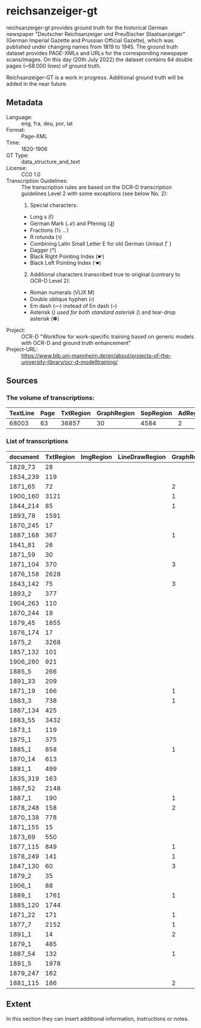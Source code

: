 <div>
   <h1 id="title">reichsanzeiger-gt</h1>
   <p id="paragraph">reichsanzeiger-gt provides ground truth for the historical German newspaper "Deutscher Reichsanzeiger und Preußischer Staatsanzeiger" (German Imperial Gazette and Prussian Official Gazette), which was published under changing names from 1819 to 1945. The ground truth dataset provides PAGE-XMLs and URLs for the corresponding newspaper scans/images. On this day (20th July 2022) the dataset contains 64 double pages (~68.000 lines) of ground truth.

Reichsanzeiger-GT is a work in progress. Additional ground truth will be added in the near future.</p>
   <h2>Metadata</h2>
   <dl class="grid">
      <dt id="Language">Language:</dt>
      <dd>eng, fra, deu, por, lat</dd>
      <dt id="Format">Format:</dt>
      <dd>Page-XML</dd>
      <dt id="Time">Time:</dt>
      <dd>1820-1906</dd>
      <dt id="GTT">GT Type:</dt>
      <dd>data_structure_and_text</dd>
      <dt id="License">License:</dt>
      <dd>CC0 1.0</dd>
      <dt id="Guidelines">Transcription Guidelines:</dt>
      <dd>The transcription rules are based on the OCR-D transcription guidelines Level 2 with some exceptions (see below No. 2):

1) Special characters:
- Long s (ſ)
- German Mark (ℳ) and Pfennig (₰)
- Fractions (½ ...)
- R rotunda (ꝛ)
- Combining Latin Small Letter E for old German Umlaut ( ͤ )
- Dagger (†)
- Black Right Pointing Index (☛)
- Black Left Pointing Index (☚)

2) Additional characters transcribed true to original (contrary to OCR-D Level 2):
- Roman numerals (ⅤⅬⅠⅩ Ⅿ)
- Double oblique hyphen (⸗)
- Em dash (—) instead of En dash (–)
- Asterisk (*) used for both standard asterisk (*) and tear-drop asterisk (✽)</dd>
      <dt id="Project">Project:</dt>
      <dd>OCR-D "Workflow for work-specific training based on generic models with OCR-D   and ground truth enhancement"</dd>
      <dt id="Project-URL">Project-URL:</dt>
      <dd>https://www.bib.uni-mannheim.de/en/about/projects-of-the-university-library/ocr-d-modelltraining/</dd>
   </dl>
   <h2>Sources</h2>
   <h3>The volume of transcriptions:</h3>
   <table id="table_id">
      <thead>
         <tr>
            <th>TextLine</th>
            <th>Page</th>
            <th>TxtRegion</th>
            <th>GraphRegion</th>
            <th>SepRegion</th>
            <th>AdRegion</th>
            <th>NoiseRegion</th>
         </tr>
      </thead>
      <tbody>
         <tr>
            <td>68003</td>
            <td>63</td>
            <td>36857</td>
            <td>30</td>
            <td>4584</td>
            <td>2</td>
            <td>1</td>
         </tr>
      </tbody>
   </table>
   <div id="transcriptions">
      <h3>List of transcriptions</h3>
      <div>
         <table id="table_id" class="display">
            <thead>
               <tr>
                  <th>document</th>
                  <th>TxtRegion</th>
                  <th>ImgRegion</th>
                  <th>LineDrawRegion</th>
                  <th>GraphRegion</th>
                  <th>TabRegion</th>
                  <th>ChartRegion</th>
                  <th>SepRegion</th>
                  <th>MathRegion</th>
                  <th>ChemRegion</th>
                  <th>MusicRegion</th>
                  <th>AdRegion</th>
                  <th>NoiseRegion</th>
                  <th>UnkownRegion</th>
                  <th>CustomRegion</th>
                  <th>TextLine</th>
                  <th>Page</th>
               </tr>
            </thead>
            <tbody>
               <tr>
                  <td>1829_73</td>
                  <td>28</td>
                  <td/>
                  <td/>
                  <td/>
                  <td/>
                  <td/>
                  <td>11</td>
                  <td/>
                  <td/>
                  <td/>
                  <td/>
                  <td/>
                  <td/>
                  <td/>
                  <td>329</td>
                  <td>1</td>
               </tr>
               <tr>
                  <td>1834_239</td>
                  <td>119</td>
                  <td/>
                  <td/>
                  <td/>
                  <td/>
                  <td/>
                  <td>61</td>
                  <td/>
                  <td/>
                  <td/>
                  <td/>
                  <td/>
                  <td/>
                  <td/>
                  <td>737</td>
                  <td>1</td>
               </tr>
               <tr>
                  <td>1871_65</td>
                  <td>72</td>
                  <td/>
                  <td/>
                  <td>2</td>
                  <td/>
                  <td/>
                  <td>37</td>
                  <td/>
                  <td/>
                  <td/>
                  <td/>
                  <td/>
                  <td/>
                  <td/>
                  <td>560</td>
                  <td>2</td>
               </tr>
               <tr>
                  <td>1900_160</td>
                  <td>3121</td>
                  <td/>
                  <td/>
                  <td>1</td>
                  <td/>
                  <td/>
                  <td>126</td>
                  <td/>
                  <td/>
                  <td/>
                  <td/>
                  <td/>
                  <td/>
                  <td/>
                  <td>3410</td>
                  <td>1</td>
               </tr>
               <tr>
                  <td>1844_214</td>
                  <td>85</td>
                  <td/>
                  <td/>
                  <td>1</td>
                  <td/>
                  <td/>
                  <td>40</td>
                  <td/>
                  <td/>
                  <td/>
                  <td/>
                  <td/>
                  <td/>
                  <td/>
                  <td>722</td>
                  <td>1</td>
               </tr>
               <tr>
                  <td>1893_78</td>
                  <td>1591</td>
                  <td/>
                  <td/>
                  <td/>
                  <td/>
                  <td/>
                  <td>296</td>
                  <td/>
                  <td/>
                  <td/>
                  <td/>
                  <td/>
                  <td/>
                  <td/>
                  <td>2714</td>
                  <td>2</td>
               </tr>
               <tr>
                  <td>1870_245</td>
                  <td>17</td>
                  <td/>
                  <td/>
                  <td/>
                  <td/>
                  <td/>
                  <td>12</td>
                  <td/>
                  <td/>
                  <td/>
                  <td/>
                  <td/>
                  <td/>
                  <td/>
                  <td>328</td>
                  <td>1</td>
               </tr>
               <tr>
                  <td>1887_168</td>
                  <td>367</td>
                  <td/>
                  <td/>
                  <td>1</td>
                  <td/>
                  <td/>
                  <td>66</td>
                  <td/>
                  <td/>
                  <td/>
                  <td/>
                  <td/>
                  <td/>
                  <td/>
                  <td>1048</td>
                  <td>1</td>
               </tr>
               <tr>
                  <td>1841_81</td>
                  <td>26</td>
                  <td/>
                  <td/>
                  <td/>
                  <td/>
                  <td/>
                  <td>26</td>
                  <td/>
                  <td/>
                  <td/>
                  <td/>
                  <td/>
                  <td/>
                  <td/>
                  <td>737</td>
                  <td>1</td>
               </tr>
               <tr>
                  <td>1871_59</td>
                  <td>30</td>
                  <td/>
                  <td/>
                  <td/>
                  <td/>
                  <td/>
                  <td>23</td>
                  <td/>
                  <td/>
                  <td/>
                  <td/>
                  <td/>
                  <td/>
                  <td/>
                  <td>334</td>
                  <td>1</td>
               </tr>
               <tr>
                  <td>1871_104</td>
                  <td>370</td>
                  <td/>
                  <td/>
                  <td>3</td>
                  <td/>
                  <td/>
                  <td>124</td>
                  <td/>
                  <td/>
                  <td/>
                  <td/>
                  <td/>
                  <td/>
                  <td/>
                  <td>467</td>
                  <td>1</td>
               </tr>
               <tr>
                  <td>1876_158</td>
                  <td>2628</td>
                  <td/>
                  <td/>
                  <td/>
                  <td/>
                  <td/>
                  <td>164</td>
                  <td/>
                  <td/>
                  <td/>
                  <td/>
                  <td/>
                  <td/>
                  <td/>
                  <td>2815</td>
                  <td>1</td>
               </tr>
               <tr>
                  <td>1843_142</td>
                  <td>75</td>
                  <td/>
                  <td/>
                  <td>3</td>
                  <td/>
                  <td/>
                  <td>35</td>
                  <td/>
                  <td/>
                  <td/>
                  <td/>
                  <td/>
                  <td/>
                  <td/>
                  <td>736</td>
                  <td>1</td>
               </tr>
               <tr>
                  <td>1893_2</td>
                  <td>377</td>
                  <td/>
                  <td/>
                  <td/>
                  <td/>
                  <td/>
                  <td>129</td>
                  <td/>
                  <td/>
                  <td/>
                  <td/>
                  <td/>
                  <td/>
                  <td/>
                  <td>1030</td>
                  <td>1</td>
               </tr>
               <tr>
                  <td>1904_263</td>
                  <td>110</td>
                  <td/>
                  <td/>
                  <td/>
                  <td/>
                  <td/>
                  <td>30</td>
                  <td/>
                  <td/>
                  <td/>
                  <td/>
                  <td/>
                  <td/>
                  <td/>
                  <td>429</td>
                  <td>1</td>
               </tr>
               <tr>
                  <td>1870_244</td>
                  <td>19</td>
                  <td/>
                  <td/>
                  <td/>
                  <td/>
                  <td/>
                  <td>13</td>
                  <td/>
                  <td/>
                  <td/>
                  <td/>
                  <td/>
                  <td/>
                  <td/>
                  <td>197</td>
                  <td>1</td>
               </tr>
               <tr>
                  <td>1879_45</td>
                  <td>1855</td>
                  <td/>
                  <td/>
                  <td/>
                  <td/>
                  <td/>
                  <td>237</td>
                  <td/>
                  <td/>
                  <td/>
                  <td/>
                  <td/>
                  <td/>
                  <td/>
                  <td>1966</td>
                  <td>1</td>
               </tr>
               <tr>
                  <td>1876_174</td>
                  <td>17</td>
                  <td/>
                  <td/>
                  <td/>
                  <td/>
                  <td/>
                  <td>19</td>
                  <td/>
                  <td/>
                  <td/>
                  <td/>
                  <td/>
                  <td/>
                  <td/>
                  <td>750</td>
                  <td>1</td>
               </tr>
               <tr>
                  <td>1875_2</td>
                  <td>3268</td>
                  <td/>
                  <td/>
                  <td/>
                  <td/>
                  <td/>
                  <td>233</td>
                  <td/>
                  <td/>
                  <td/>
                  <td/>
                  <td/>
                  <td/>
                  <td/>
                  <td>3540</td>
                  <td>1</td>
               </tr>
               <tr>
                  <td>1857_132</td>
                  <td>101</td>
                  <td/>
                  <td/>
                  <td/>
                  <td/>
                  <td/>
                  <td>23</td>
                  <td/>
                  <td/>
                  <td/>
                  <td/>
                  <td/>
                  <td/>
                  <td/>
                  <td>349</td>
                  <td>1</td>
               </tr>
               <tr>
                  <td>1906_260</td>
                  <td>921</td>
                  <td/>
                  <td/>
                  <td/>
                  <td/>
                  <td/>
                  <td>273</td>
                  <td/>
                  <td/>
                  <td/>
                  <td/>
                  <td/>
                  <td/>
                  <td/>
                  <td>1432</td>
                  <td>1</td>
               </tr>
               <tr>
                  <td>1885_5</td>
                  <td>266</td>
                  <td/>
                  <td/>
                  <td/>
                  <td/>
                  <td/>
                  <td>35</td>
                  <td/>
                  <td/>
                  <td/>
                  <td/>
                  <td/>
                  <td/>
                  <td/>
                  <td>1758</td>
                  <td>2</td>
               </tr>
               <tr>
                  <td>1891_33</td>
                  <td>209</td>
                  <td/>
                  <td/>
                  <td/>
                  <td/>
                  <td/>
                  <td>28</td>
                  <td/>
                  <td/>
                  <td/>
                  <td/>
                  <td/>
                  <td/>
                  <td/>
                  <td>897</td>
                  <td>1</td>
               </tr>
               <tr>
                  <td>1871_19</td>
                  <td>166</td>
                  <td/>
                  <td/>
                  <td>1</td>
                  <td/>
                  <td/>
                  <td>56</td>
                  <td/>
                  <td/>
                  <td/>
                  <td/>
                  <td/>
                  <td/>
                  <td/>
                  <td>416</td>
                  <td>1</td>
               </tr>
               <tr>
                  <td>1883_3</td>
                  <td>738</td>
                  <td/>
                  <td/>
                  <td>1</td>
                  <td/>
                  <td/>
                  <td>116</td>
                  <td/>
                  <td/>
                  <td/>
                  <td/>
                  <td>1</td>
                  <td/>
                  <td/>
                  <td>1887</td>
                  <td>2</td>
               </tr>
               <tr>
                  <td>1887_134</td>
                  <td>425</td>
                  <td/>
                  <td/>
                  <td/>
                  <td/>
                  <td/>
                  <td>62</td>
                  <td/>
                  <td/>
                  <td/>
                  <td/>
                  <td/>
                  <td/>
                  <td/>
                  <td>1074</td>
                  <td>1</td>
               </tr>
               <tr>
                  <td>1883_55</td>
                  <td>3432</td>
                  <td/>
                  <td/>
                  <td/>
                  <td/>
                  <td/>
                  <td>44</td>
                  <td/>
                  <td/>
                  <td/>
                  <td/>
                  <td/>
                  <td/>
                  <td/>
                  <td>3647</td>
                  <td>1</td>
               </tr>
               <tr>
                  <td>1873_1</td>
                  <td>119</td>
                  <td/>
                  <td/>
                  <td/>
                  <td/>
                  <td/>
                  <td>60</td>
                  <td/>
                  <td/>
                  <td/>
                  <td/>
                  <td/>
                  <td/>
                  <td/>
                  <td>479</td>
                  <td>1</td>
               </tr>
               <tr>
                  <td>1875_1</td>
                  <td>375</td>
                  <td/>
                  <td/>
                  <td/>
                  <td/>
                  <td/>
                  <td>150</td>
                  <td/>
                  <td/>
                  <td/>
                  <td/>
                  <td/>
                  <td/>
                  <td/>
                  <td>1453</td>
                  <td>1</td>
               </tr>
               <tr>
                  <td>1885_1</td>
                  <td>858</td>
                  <td/>
                  <td/>
                  <td>1</td>
                  <td/>
                  <td/>
                  <td>142</td>
                  <td/>
                  <td/>
                  <td/>
                  <td/>
                  <td/>
                  <td/>
                  <td/>
                  <td>2098</td>
                  <td>2</td>
               </tr>
               <tr>
                  <td>1870_14</td>
                  <td>613</td>
                  <td/>
                  <td/>
                  <td/>
                  <td/>
                  <td/>
                  <td>132</td>
                  <td/>
                  <td/>
                  <td/>
                  <td/>
                  <td/>
                  <td/>
                  <td/>
                  <td>775</td>
                  <td>1</td>
               </tr>
               <tr>
                  <td>1881_1</td>
                  <td>499</td>
                  <td/>
                  <td/>
                  <td/>
                  <td/>
                  <td/>
                  <td>26</td>
                  <td/>
                  <td/>
                  <td/>
                  <td/>
                  <td/>
                  <td/>
                  <td/>
                  <td>1017</td>
                  <td>1</td>
               </tr>
               <tr>
                  <td>1835_319</td>
                  <td>163</td>
                  <td/>
                  <td/>
                  <td/>
                  <td/>
                  <td/>
                  <td>55</td>
                  <td/>
                  <td/>
                  <td/>
                  <td/>
                  <td/>
                  <td/>
                  <td/>
                  <td>782</td>
                  <td>1</td>
               </tr>
               <tr>
                  <td>1887_52</td>
                  <td>2148</td>
                  <td/>
                  <td/>
                  <td/>
                  <td/>
                  <td/>
                  <td>83</td>
                  <td/>
                  <td/>
                  <td/>
                  <td/>
                  <td/>
                  <td/>
                  <td/>
                  <td>2442</td>
                  <td>1</td>
               </tr>
               <tr>
                  <td>1887_1</td>
                  <td>190</td>
                  <td/>
                  <td/>
                  <td>1</td>
                  <td/>
                  <td/>
                  <td>58</td>
                  <td/>
                  <td/>
                  <td/>
                  <td/>
                  <td/>
                  <td/>
                  <td/>
                  <td>955</td>
                  <td>1</td>
               </tr>
               <tr>
                  <td>1878_248</td>
                  <td>158</td>
                  <td/>
                  <td/>
                  <td>2</td>
                  <td/>
                  <td/>
                  <td>91</td>
                  <td/>
                  <td/>
                  <td/>
                  <td/>
                  <td/>
                  <td/>
                  <td/>
                  <td>1532</td>
                  <td>2</td>
               </tr>
               <tr>
                  <td>1870_138</td>
                  <td>778</td>
                  <td/>
                  <td/>
                  <td/>
                  <td/>
                  <td/>
                  <td>150</td>
                  <td/>
                  <td/>
                  <td/>
                  <td/>
                  <td/>
                  <td/>
                  <td/>
                  <td>975</td>
                  <td>1</td>
               </tr>
               <tr>
                  <td>1871_155</td>
                  <td>15</td>
                  <td/>
                  <td/>
                  <td/>
                  <td/>
                  <td/>
                  <td>4</td>
                  <td/>
                  <td/>
                  <td/>
                  <td/>
                  <td/>
                  <td/>
                  <td/>
                  <td>376</td>
                  <td>1</td>
               </tr>
               <tr>
                  <td>1873_69</td>
                  <td>550</td>
                  <td/>
                  <td/>
                  <td/>
                  <td/>
                  <td/>
                  <td>140</td>
                  <td/>
                  <td/>
                  <td/>
                  <td/>
                  <td/>
                  <td/>
                  <td/>
                  <td>1109</td>
                  <td>1</td>
               </tr>
               <tr>
                  <td>1877_115</td>
                  <td>849</td>
                  <td/>
                  <td/>
                  <td>1</td>
                  <td/>
                  <td/>
                  <td>278</td>
                  <td/>
                  <td/>
                  <td/>
                  <td>1</td>
                  <td/>
                  <td/>
                  <td/>
                  <td>2008</td>
                  <td>2</td>
               </tr>
               <tr>
                  <td>1878_249</td>
                  <td>141</td>
                  <td/>
                  <td/>
                  <td>1</td>
                  <td/>
                  <td/>
                  <td>63</td>
                  <td/>
                  <td/>
                  <td/>
                  <td/>
                  <td/>
                  <td/>
                  <td/>
                  <td>1494</td>
                  <td>2</td>
               </tr>
               <tr>
                  <td>1847_130</td>
                  <td>60</td>
                  <td/>
                  <td/>
                  <td>3</td>
                  <td/>
                  <td/>
                  <td>46</td>
                  <td/>
                  <td/>
                  <td/>
                  <td>1</td>
                  <td/>
                  <td/>
                  <td/>
                  <td>720</td>
                  <td>1</td>
               </tr>
               <tr>
                  <td>1879_2</td>
                  <td>35</td>
                  <td/>
                  <td/>
                  <td/>
                  <td/>
                  <td/>
                  <td>22</td>
                  <td/>
                  <td/>
                  <td/>
                  <td/>
                  <td/>
                  <td/>
                  <td/>
                  <td>736</td>
                  <td>1</td>
               </tr>
               <tr>
                  <td>1906_1</td>
                  <td>88</td>
                  <td/>
                  <td/>
                  <td/>
                  <td/>
                  <td/>
                  <td>61</td>
                  <td/>
                  <td/>
                  <td/>
                  <td/>
                  <td/>
                  <td/>
                  <td/>
                  <td>1085</td>
                  <td>1</td>
               </tr>
               <tr>
                  <td>1889_1</td>
                  <td>1761</td>
                  <td/>
                  <td/>
                  <td>1</td>
                  <td/>
                  <td/>
                  <td>158</td>
                  <td/>
                  <td/>
                  <td/>
                  <td/>
                  <td/>
                  <td/>
                  <td/>
                  <td>2848</td>
                  <td>2</td>
               </tr>
               <tr>
                  <td>1885_120</td>
                  <td>1744</td>
                  <td/>
                  <td/>
                  <td/>
                  <td/>
                  <td/>
                  <td>148</td>
                  <td/>
                  <td/>
                  <td/>
                  <td/>
                  <td/>
                  <td/>
                  <td/>
                  <td>1503</td>
                  <td>1</td>
               </tr>
               <tr>
                  <td>1871_22</td>
                  <td>171</td>
                  <td/>
                  <td/>
                  <td>1</td>
                  <td/>
                  <td/>
                  <td>40</td>
                  <td/>
                  <td/>
                  <td/>
                  <td/>
                  <td/>
                  <td/>
                  <td/>
                  <td>388</td>
                  <td>1</td>
               </tr>
               <tr>
                  <td>1877_7</td>
                  <td>2152</td>
                  <td/>
                  <td/>
                  <td>1</td>
                  <td/>
                  <td/>
                  <td>36</td>
                  <td/>
                  <td/>
                  <td/>
                  <td/>
                  <td/>
                  <td/>
                  <td/>
                  <td>2610</td>
                  <td>1</td>
               </tr>
               <tr>
                  <td>1891_1</td>
                  <td>14</td>
                  <td/>
                  <td/>
                  <td>2</td>
                  <td/>
                  <td/>
                  <td>9</td>
                  <td/>
                  <td/>
                  <td/>
                  <td/>
                  <td/>
                  <td/>
                  <td/>
                  <td>264</td>
                  <td>1</td>
               </tr>
               <tr>
                  <td>1879_1</td>
                  <td>485</td>
                  <td/>
                  <td/>
                  <td/>
                  <td/>
                  <td/>
                  <td>77</td>
                  <td/>
                  <td/>
                  <td/>
                  <td/>
                  <td/>
                  <td/>
                  <td/>
                  <td>1279</td>
                  <td>1</td>
               </tr>
               <tr>
                  <td>1887_54</td>
                  <td>132</td>
                  <td/>
                  <td/>
                  <td>1</td>
                  <td/>
                  <td/>
                  <td>43</td>
                  <td/>
                  <td/>
                  <td/>
                  <td/>
                  <td/>
                  <td/>
                  <td/>
                  <td>760</td>
                  <td>1</td>
               </tr>
               <tr>
                  <td>1891_5</td>
                  <td>1978</td>
                  <td/>
                  <td/>
                  <td/>
                  <td/>
                  <td/>
                  <td>110</td>
                  <td/>
                  <td/>
                  <td/>
                  <td/>
                  <td/>
                  <td/>
                  <td/>
                  <td>2337</td>
                  <td>1</td>
               </tr>
               <tr>
                  <td>1879_247</td>
                  <td>162</td>
                  <td/>
                  <td/>
                  <td/>
                  <td/>
                  <td/>
                  <td>26</td>
                  <td/>
                  <td/>
                  <td/>
                  <td/>
                  <td/>
                  <td/>
                  <td/>
                  <td>861</td>
                  <td>1</td>
               </tr>
               <tr>
                  <td>1881_115</td>
                  <td>186</td>
                  <td/>
                  <td/>
                  <td>2</td>
                  <td/>
                  <td/>
                  <td>57</td>
                  <td/>
                  <td/>
                  <td/>
                  <td/>
                  <td/>
                  <td/>
                  <td/>
                  <td>808</td>
                  <td>1</td>
               </tr>
            </tbody>
         </table>
      </div>
   </div>
   <div id="extent">
      <h2>Extent</h2>
      <p>
                                In this section they can insert additional information, instructions or notes.
                            </p>
   </div>
</div>
